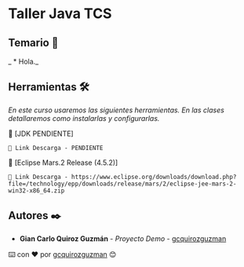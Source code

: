 # Taller Java TCS

## Temario 🚀

_ * Hola._

## Herramientas 🛠️

_En este curso usaremos las siguientes herramientas. En las clases detallaremos como instalarlas y configurarlas._

🔧 [JDK PENDIENTE]
```
📢 Link Descarga - PENDIENTE
```
🔧 [Eclipse Mars.2 Release (4.5.2)]
```
📢 Link Descarga - https://www.eclipse.org/downloads/download.php?file=/technology/epp/downloads/release/mars/2/eclipse-jee-mars-2-win32-x86_64.zip
```

## Autores ✒️

* **Gian Carlo Quiroz Guzmán** - *Proyecto Demo* - [gcquirozguzman](https://github.com/gcquirozguzman)



⌨️ con ❤️ por [gcquirozguzman](https://github.com/gcquirozguzman) 😊
